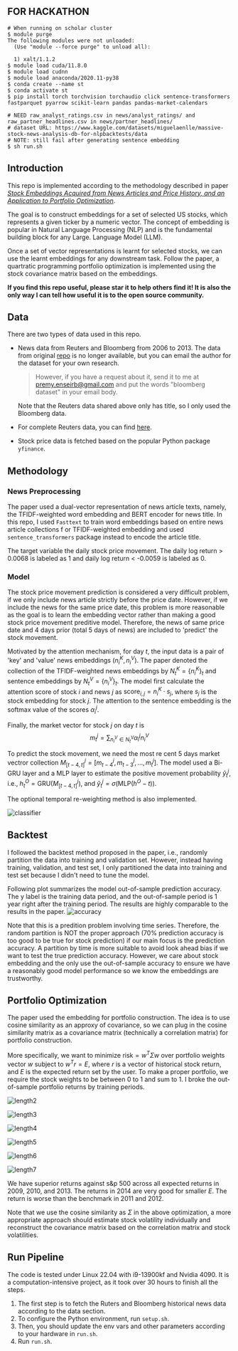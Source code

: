 ## FOR HACKATHON
```
# When running on scholar cluster
$ module purge
The following modules were not unloaded:
  (Use "module --force purge" to unload all):

  1) xalt/1.1.2
$ module load cuda/11.8.0
$ module load cudnn
$ module load anaconda/2020.11-py38
$ conda create --name st
$ conda activate st
$ pip install torch torchvision torchaudio click sentence-transformers fastparquet pyarrow scikit-learn pandas pandas-market-calendars

# NEED raw_analyst_ratings.csv in news/analyst_ratings/ and raw_partner_headlines.csv in news/partner_headlines/
# dataset URL: https://www.kaggle.com/datasets/miguelaenlle/massive-stock-news-analysis-db-for-nlpbacktests/data
# NOTE: still fail after generating sentence embedding
$ sh run.sh
```

## Introduction
This repo is implemented according to the methodology described in paper [_Stock Embeddings Acquired from News Articles and Price History, and an Application to Portfolio Optimization_](https://aclanthology.org/2020.acl-main.307/).

The goal is to construct embeddings for a set of selected US stocks, which represents a given ticker by a numeric vector. The concept of embedding is popular in Natural Language Processing (NLP) and is the fundamental building block for any Large.  Language Model (LLM).

Once a set of vector representations is learnt for selected stocks, we can use the learnt embeddings for any downstream task. Follow the paper, a quartratic programming portfolio optimization is implemented using the stock covariance matrix based on the embeddings.

**If you find this repo useful, please star it to help others find it! It is also the only way I can tell how useful it is to the open source community.**

## Data
There are two types of data used in this repo.
- News data from Reuters and Bloomberg from 2006 to 2013. The data from original [repo](https://github.com/philipperemy/financial-news-dataset) is no longer available, but you can email the author for the dataset for your own research.
    > However, if you have a request about it, send it to me at premy.enseirb@gmail.com and put the words "bloomberg dataset" in your email body.

    Note that the Reuters data shared above only has title, so I only used the Bloomberg data.
- For complete Reuters data, you can find [here](https://github.com/HanssonMagnus/financial-news-dataset).
- Stock price data is fetched based on the popular Python package `yfinance`.

## Methodology
### News Preprocessing
The paper used a dual-vector representation of news article texts, namely, the TFIDF-weighted word embedding and BERT encoder for news title. In this repo, I used `Fasttext` to train word embeddings based on entire news article collections f or TFIDF-weighted embedding and used `sentence_transformers` package instead to encode the article title.

The target variable the daily stock price movement. The daily log return > 0.0068 is labeled as 1 and daily log return < -0.0059 is labeled as 0.


### Model
The stock price movement prediction is considered a very difficult problem, if we only include news article strictly before the price date. However, if we include the news for the same price date, this problem is more reasonable as the goal is to learn the embedding vector rather than making a good stock price movement preditive model. Therefore, the news of same price date and 4 days prior (total 5 days of news) are included to 'predict' the stock movement.

Motivated by the attention mechanism, for day $t$, the input data is a pair of 'key' and 'value' news embeddings $(n_i^K, n_i^V)$. The paper denoted the collection of the TFIDF-weighted news embeddings by $N_t^K=\lbrace n_i^K\rbrace_t$ and sentence embeddings by $N_t^V=\lbrace n_i^V\rbrace_t$. The model first calculate the attention score of stock $i$ and news $j$ as $\text{score}_{i,j} = n_i^K \cdot s_j$, where $s_j$ is the stock embedding for stock $j$. The attention to the sentence embedding is the softmax value of the scores $\alpha_i^j$.

Finally, the market vector for stock $j$ on day $t$ is
$$m_t^j = \sum_{n_i^V\in N_t^V} \alpha_i^j n_i^V$$

To predict the stock movement, we need the most re
cent 5 days market vectror collection $M^j_{[t-4, t]}=[m^j_{t-4}, m^j_{t-3}, \dots, m^j_{t}]$. The model used a Bi-GRU layer and a MLP layer to estimate the positive movement probability $\hat y_t^j$, i.e., $h_t^O = \text{GRU}(M^j_{[t-4, t]})$, and $\hat y_t^j = \sigma(\text{MLP}(h^O-t))$.

The optional temporal re-weighting method is also implemented.

![classifier](image/classifier.png)

## Backtest
I followed the backtest method proposed in the paper, i.e., randomly partition the data into training and validation set. However, instead having training, validation, and test set, I only partitioned the data into training and test set because I didn't need to tune the model.

Following plot summarizes the model out-of-sample prediction accuracy. The y label is the training data period, and the out-of-sample period is 1 year right after the training period. The results are highly comparable to the results in the paper.
![accuracy](image/pred_accuracy.png)

Note that this is a predition problem involving time series. Therefore, the random partition is NOT the proper approach (70\% prediction accuracy is too good to be true for stock prediction) if our main focus is the prediction accuracy. A partition by time is more suitable to avoid look ahead bias if we want to test the true prediction accuracy. However, we care about stock embedding and the only use the out-of-sample accuracy to ensure we have a reasonably good model performance so we know the embeddings are trustworthy.


## Portfolio Optimization
The paper used the embedding for portfolio construction. The idea is to use cosine similarity as an approxy of covariance, so we can plug in the cosine similarity matrix as a covariance matrix (technically a correlation matrix) for portfolio construction.

More specifically, we want to minimize $\text{risk}=w^T\Sigma w$ over portfolio weights vector $w$ subject to $w^Tr=E$, where $r$ is a vector of historical stock return, and $E$ is the expected return set by the user. To make a proper portfolio, we require the stock weights to be between 0 to 1 and sum to 1. I broke the out-of-sample portfolio returns by training periods.

 ![length2](image/training_length_2.png)

 ![length3](image/training_length_3.png)

 ![length4](image/training_length_4.png)

 ![length5](image/training_length_5.png)

 ![length6](image/training_length_6.png)

 ![length7](image/training_length_7.png)

We have superior returns against s&p 500 across all expected returns in 2009, 2010, and 2013. The returns in 2014 are very good for smaller $E$. The return is worse than the benchmark in 2011 and 2012.

Note that we use the cosine similarity as $\Sigma$ in the above optimization, a more appropriate approach should estimate stock volatility individually and reconstruct the covariance matrix based on the correlation matrix and stock volatilities.

## Run Pipeline
The code is tested under Linux 22.04 with i9-13900kf and Nvidia 4090. It is a computation-intensive project, as it took over 30 hours to finish all the steps.

1. The first step is to fetch the Ruters and Bloomberg historical news data according to the data section.
2. To configure the Python environment, run `setup.sh`.
3. Then, you should update the env vars and other parameters according to your hardware in `run.sh`.
4. Run `run.sh`.
